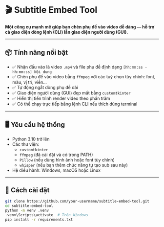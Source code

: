 # 🎬 Subtitle Embed Tool

**Một công cụ mạnh mẽ giúp bạn chèn phụ đề vào video dễ dàng — hỗ trợ cả giao diện dòng lệnh (CLI) lẫn giao diện người dùng (GUI).**

---

## 📦 Tính năng nổi bật

- ✅ Nhận đầu vào là video `.mp4` và file phụ đề định dạng `[hh:mm:ss - hh:mm:ss] Nội dung`
- ✅ Chèn phụ đề vào video bằng `ffmpeg` với các tuỳ chọn tùy chỉnh: font, màu, vị trí, viền...
- ✅ Tự động ngắt dòng phụ đề dài
- ✅ Giao diện người dùng (GUI) đẹp mắt bằng `customtkinter`
- ✅ Hiển thị tiến trình render video theo phần trăm
- ✅ Có thể chạy trực tiếp bằng lệnh CLI nếu thích dùng terminal

---

## 🖥️ Yêu cầu hệ thống

- Python 3.10 trở lên
- Các thư viện:
  - `customtkinter`
  - `ffmpeg` (đã cài đặt và có trong PATH)
  - `Pillow` (nếu dùng hình ảnh hoặc font tùy chỉnh)
  - `whisper` (nếu bạn thêm chức năng tự tạo sub sau này)
- Hệ điều hành: Windows, macOS hoặc Linux

---

## 🚀 Cách cài đặt

```bash
git clone https://github.com/your-username/subtitle-embed-tool.git
cd subtitle-embed-tool
python -m venv .venv
.venv\Scripts\activate  # Trên Windows
pip install -r requirements.txt
